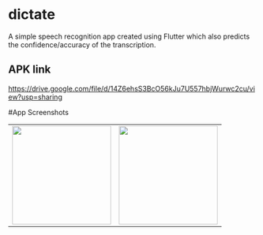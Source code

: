 # dictate

A simple speech recognition app created using Flutter which also predicts the confidence/accuracy of the transcription.
## APK link
https://drive.google.com/file/d/14Z6ehsS3BcO56kJu7U557hbjWurwc2cu/view?usp=sharing

#App Screenshots

<table>
  <tr>
<td><img src= "https://user-images.githubusercontent.com/85097545/130879101-89a1e1c9-cd8d-4930-9200-ec501b356e41.jpeg" width="200"/>
    </td>
    <td><img src="https://user-images.githubusercontent.com/85097545/130879106-3bd01102-fad3-40cb-948d-a96ecf2e5097.jpeg" width="200"/>
    </td>
  </tr>
 </table>
